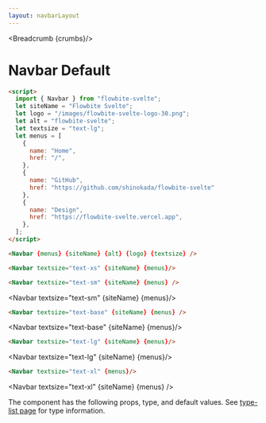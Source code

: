 ```yaml
---
layout: navbarLayout
---
```


<script>
  import Htwo from '../utils/Htwo.svelte'
import ExampleDiv from '../utils/ExampleDiv.svelte'
  import { Navbar, Table, TableDefaultRow, Breadcrumb } from '$lib/index';
  import componentProps from '../props/Navbar.json'
  // Props table
  let items = componentProps.props
	let propHeader = ['Name', 'Type', 'Default']
	
	let divClass='w-full relative overflow-x-auto shadow-md sm:rounded-lg py-4'
let theadClass ='text-xs text-gray-700 uppercase bg-gray-50 dark:bg-gray-700 dark:text-white'

  let siteName = "Flowbite Svelte";
  let menus = [
    {
      name: "Home",
      href: "/"
    },
    {
      name: "GitHub",
      href: "https://github.com/shinokada/flowbite-svelte"
    },
    {
      name: "Design",
      href: "https://flowbite-svelte.vercel.app"
    },
  ];
 
  let crumbs = [
    {
      label:'Home',
      href:'/'
    },
    {
      label:'Navbar',
      href:'/navbars/'
    },
    {
      label:'Navbar default',
      href:'/navbars/default'
    },
  ]
</script>

<Breadcrumb {crumbs}/>

<h1 class="text-3xl w-full dark:text-white py-8">Navbar Default</h1>


```html
<script>
  import { Navbar } from "flowbite-svelte";
  let siteName = "Flowbite Svelte";
  let logo = "/images/flowbite-svelte-logo-30.png";
  let alt = "flowbite-svelte";
  let textsize = "text-lg";
  let menus = [
    {
      name: "Home",
      href: "/",
    },
    {
      name: "GitHub",
      href: "https://github.com/shinokada/flowbite-svelte"
    },
    {
      name: "Design",
      href: "https://flowbite-svelte.vercel.app",
    },
  ];
</script>

<Navbar {menus} {siteName} {alt} {logo} {textsize} />
```

<Htwo label="text-xs" />

```html
<Navbar textsize="text-xs" {siteName} {menus}/>
```

<ExampleDiv>
<Navbar textsize="text-xs" {siteName} {menus}/>
</ExampleDiv>

<Htwo label="text-sm" />

```html
<Navbar textsize="text-sm" {siteName} {menus} />
```

<ExampleDiv><Navbar textsize="text-sm" {siteName} {menus}/>
</ExampleDiv>

<Htwo label="text-base" />

```html
<Navbar textsize="text-base" {siteName} {menus} />
```

<ExampleDiv><Navbar textsize="text-base" {siteName} {menus}/>
</ExampleDiv>

<Htwo label="text-lg" />

```html
<Navbar textsize="text-lg" {siteName} {menus}/>
```

<ExampleDiv><Navbar textsize="text-lg" {siteName} {menus}/>
</ExampleDiv>

<Htwo label="text-xl" />

```html
<Navbar textsize="text-xl" {menus}/>
```

<ExampleDiv><Navbar textsize="text-xl" {siteName} {menus} />
</ExampleDiv>

<Htwo label="Props" />

<p>The component has the following props, type, and default values. See <a href="/type-list">type-list page</a> for type information.</p>

<Table header={propHeader} {divClass} {theadClass}>
  <TableDefaultRow {items} rowState='hover' />
</Table>
